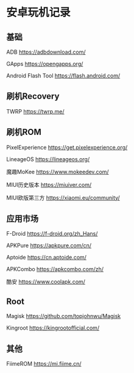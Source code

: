 # 安卓玩机记录

## 基础

ADB https://adbdownload.com/

GApps https://opengapps.org/

Android Flash Tool https://flash.android.com/

## 刷机Recovery

TWRP https://twrp.me/

## 刷机ROM

PixelExperience https://get.pixelexperience.org/

LineageOS https://lineageos.org/

魔趣MoKee https://www.mokeedev.com/

MIUI历史版本 https://miuiver.com/

MIUI欧版第三方 https://xiaomi.eu/community/

## 应用市场

F-Droid https://f-droid.org/zh_Hans/

APKPure https://apkpure.com/cn/

Aptoide https://cn.aptoide.com/

APKCombo https://apkcombo.com/zh/

酷安 https://www.coolapk.com/

## Root

Magisk https://github.com/topjohnwu/Magisk

Kingroot https://kingrootofficial.com/

## 其他

FiimeROM https://mi.fiime.cn/
